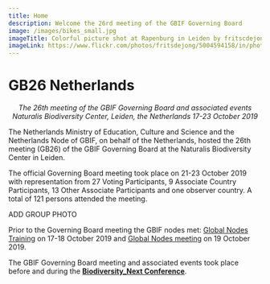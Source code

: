 ```yaml
---
title: Home
description: Welcome the 26rd meeting of the GBIF Governing Board 
image: /images/bikes_small.jpg
imageTitle: Colorful picture shot at Rapenburg in Leiden by fritscdejong
imageLink: https://www.flickr.com/photos/fritsdejong/5004594158/in/photolist-9gJarv-hnq3fx-ydqVGX-uR8MiB-rVoKWv-wxRVev-dneSFe-bCvvJj-bRqk4V-nxSoUU-6xNk5u-6xJbKR-7bZ1UN-7zf1qb-bCvCQN-bCvzn3-6xJb7V-6xNjYA-bCvwYy-bCvAph-sfatCN-v2YBMv-B6g1MJ-6xJbme-jmZSpT-6CNhL5-Ptt57j-aAEWBp-8EcGu7-nRWxmN-EhmggW-9BVvin-8CeRub-oFrKyn-c4GtgA-fcHzDS-jmYj4p-N5MTMU-46TK4W-ws4wGu-e91LDP-oFstB8-oVUL8C-oFs6ah-oFrL26-9BVu24-9BYsMy-vvmYhd-uTALVh-o98G3Z
---
```


# GB26 Netherlands 

_<p align="center">The 26th meeting of the GBIF Governing Board and associated events
  Naturalis Biodiversity Center, Leiden, the Netherlands
  17-23 October 2019_</p>

The Netherlands Ministry of Education, Culture and Science and the Netherlands Node of GBIF, on behalf of the Netherlands, hosted the 26th meeting (GB26) of the GBIF Governing Board at the Naturalis Biodiversity Center in Leiden.

The official Governing Board meeting took place on 21-23 October 2019 with representation from 27 Voting Participants, 9 Associate Country Participants, 13 Other Associate Participants and one observer country. A total of 121 persons attended the meeting. 


ADD GROUP PHOTO

Prior to the Governing Board meeting the GBIF nodes met: [Global Nodes Training](https://www.gbif.org/event/3gMS4dfyGfdD4vNXFZdRIX/global-nodes-training-2019) on 17-18 October 2019 and [Global Nodes meeting](https://www.gbif.org/event/4axNmCTbNHH1ZegLOda9J3/global-nodes-meeting-2019) on 19 October 2019. 


The GBIF Governing Board meeting and associated events took place before and during the [**Biodiversity_Next Conference**](https://biodiversitynext.org/).
